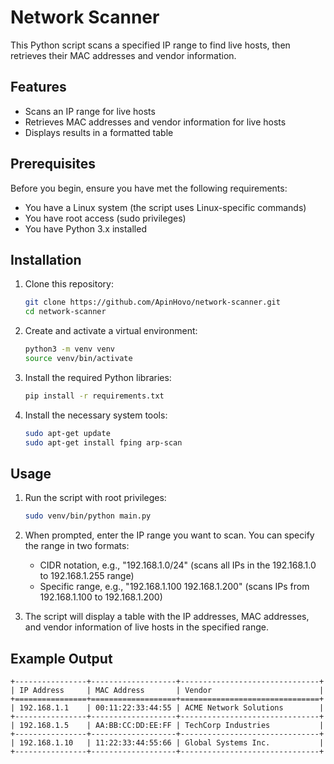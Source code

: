 # Network Scanner

This Python script scans a specified IP range to find live hosts, then retrieves their MAC addresses and vendor information.

## Features

- Scans an IP range for live hosts
- Retrieves MAC addresses and vendor information for live hosts
- Displays results in a formatted table

## Prerequisites

Before you begin, ensure you have met the following requirements:

- You have a Linux system (the script uses Linux-specific commands)
- You have root access (sudo privileges)
- You have Python 3.x installed

## Installation

1. Clone this repository:
   ```bash
   git clone https://github.com/ApinHovo/network-scanner.git
   cd network-scanner
   ```

2. Create and activate a virtual environment:
   ```bash
   python3 -m venv venv
   source venv/bin/activate
   ```

3. Install the required Python libraries:
   ```bash
   pip install -r requirements.txt
   ```

4. Install the necessary system tools:
   ```bash
   sudo apt-get update
   sudo apt-get install fping arp-scan
   ```

## Usage

1. Run the script with root privileges:
   ```bash
   sudo venv/bin/python main.py
   ```

2. When prompted, enter the IP range you want to scan. You can specify the range in two formats:
   - CIDR notation, e.g., "192.168.1.0/24" (scans all IPs in the 192.168.1.0 to 192.168.1.255 range)
   - Specific range, e.g., "192.168.1.100 192.168.1.200" (scans IPs from 192.168.1.100 to 192.168.1.200)

3. The script will display a table with the IP addresses, MAC addresses, and vendor information of live hosts in the specified range.

## Example Output

```
+----------------+-------------------+-------------------------------+
| IP Address     | MAC Address       | Vendor                        |
+================+===================+===============================+
| 192.168.1.1    | 00:11:22:33:44:55 | ACME Network Solutions        |
+----------------+-------------------+-------------------------------+
| 192.168.1.5    | AA:BB:CC:DD:EE:FF | TechCorp Industries           |
+----------------+-------------------+-------------------------------+
| 192.168.1.10   | 11:22:33:44:55:66 | Global Systems Inc.           |
+----------------+-------------------+-------------------------------+
```
